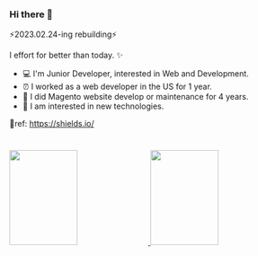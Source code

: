 ### Hi there 👋
⚡2023.02.24-ing rebuilding⚡
<!--
**Glorious-TaehanL/Glorious-TaehanL** is a ✨ _special_ ✨ repository because its `README.md` (this file) appears on your GitHub profile.

Here are some ideas to get you started:

- 🔭 I’m currently working on ...
- 🌱 I’m currently learning ...
- 👯 I’m looking to collaborate on ...
- 🤔 I’m looking for help with ...
- 💬 Ask me about ...
- 📫 How to reach me: ...
- 😄 Pronouns: ...
- ⚡ Fun fact: ...
-->

I effort for better than today. ✨

- 💻 I'm Junior Developer, interested in Web and Development. 
- ⏰ I worked as a web developer in the US for 1 year. 
- 🌈 I did Magento website develop or maintenance for 4 years. 
- 📝 I am interested in new technologies. 

💬ref: https://shields.io/   

#

<a href="https://github.com/Glorious-TaehanL">
  <img height="169px" width="49%" src="https://github-readme-stats.vercel.app/api?username=Glorious-TaehanL&theme=tokyonight" />
  <img height="169px" width="49%" src="https://github-readme-stats.vercel.app/api/top-langs/?username=Glorious-TaehanL&theme=tokyonight&layout=compact" />
</a>

